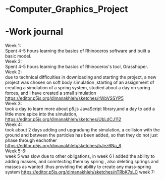 # -Computer_Graphics_Project

# -Work journal
Week 1:  
Spent 4-5 hours learning the basics of Rhinoceros software and built a basic model.  
Week 2:  
Spent 4-5 hours learning the basics of Rhinoceros's tool, Grasshoper.  
Week 2:  
due to technical difficulties in downloading and starting the project, a new project was chosen
on soft body simulation
,starting of an assignment of creating a simulation of a spring system, studied about a day on spring forces, 
and I have created a small simulation 
https://editor.p5js.org/dimanakhleh/sketches/rWbVSSYP5  
Week 3:  
took a day to learn more about p5.js JavaScript library,and a day to add a little more spice into the simulation,
https://editor.p5js.org/dimanakhleh/sketches/UbLdCJ112  
Week 4:   
took about 2 days adding and upgradung the simulation, a collision with the ground and between the particles has been added, so that they do not just phase through eachother
https://editor.p5js.org/dimanakhleh/sketches/bJez6Na_8  
Week 5-6:     
week 5 was slow due to other obligations, in week 6 I added the ability to adding masses, and conntecting them by spring , also deleting springs and masses as wanted .thus providing the ability to create any mass-spring system
https://editor.p5js.org/dimanakhleh/sketches/nTRbK7sLC
  week 7:  
